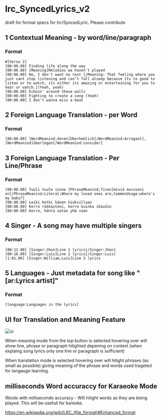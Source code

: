 # lrc_SyncedLyrics_v2
draft for format specs for lrc/SyncedLyric. Please contribute

## 1 Contextual Meaning - by word/line/paragraph

### Format

```
#[Verse 2]
[00:00.00] Finding life along the way
[00:00.00] [Meaning]Melodies we haven't played
[00:00.00] No, I don't want no rest [/Meaning: That feeling where you just cant stop listening and can’t fall alseep because its to good to listen or to watch, its either its amazing or entertaining for you to hear or watch.](Yeah, yeah)
[00:00.00] Echoin' around these walls
[00:00.00] Fighting to create a song (Yeah)
[00:00.00] I don't wanna miss a beat
```

## 2 Foreign Language Translation - per Word 

### Format

```
[00:00.00] [WordMeanind,de>en]Überheblich[/WordMeanind:Arrogant], [WordMeanind]überlegen[/WordMeanind:consider]
```

## 3 Foreign Language Translation - Per Line/Phrase

### Format

```
[00:00.00] Tuuli tuule sinne [PhraseMeanind,fi>en]missä muruseni on[/PhraseMeanind:Literal:Where my loved ones are,CommonUsage:where's my baby?]
[00:00.00] Leiki hetki hänen hiuksillaan
[00:00.00] Kerro rakkauteni, kerro kuinka ikävöin
[00:00.00] Kerro, häntä ootan yhä vaan
```

## 4 Singer - A song may have multiple singers

### Format

```
[00:12.00] [Singer:Jhon]Line 1 lyrics[/Singer:Jhon]
[00:16.00] [Singer:Luis]Line 2 lyrics[/Singer:Luis]
[1:01.00] [Singer:William,Luis]Line 3 lyrics
```
## 5 Languages - Just metadata for song like "[ar:Lyrics artist]"

### Format

```
[language:Languages in the lyrics]
```
## UI for Translation and Meaning Feature

![ui](https://user-images.githubusercontent.com/105455604/168247326-d772633e-c073-4928-9400-ada37fa4817d.png)

When meaning mode from the top button is selected hovering over will show line, phrase or paragraph hilighted depening on context (when explaing song lyrics only one line or paragraph is sufficient) 

When translation mode is selected hovering over will hilight phrases (as small as possible) giving meaning of the phrase and words used trageted for langauge learning.

## milliseconds Word accuraccy for Karaeoke Mode

Words with milliseconds accuracy - Will hilight words as they are being played. This will be usefull for kareoke.

https://en.wikipedia.org/wiki/LRC_(file_format)#Enhanced_format

